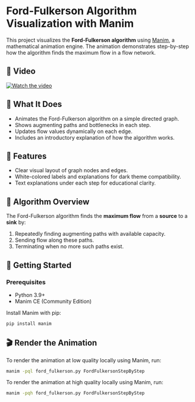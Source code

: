 # Ford-Fulkerson Algorithm Visualization with Manim

This project visualizes the **Ford-Fulkerson algorithm** using [Manim](https://www.manim.community/), a mathematical animation engine. 
The animation demonstrates step-by-step how the algorithm finds the maximum flow in a flow network.

## 🎥 Video
[![Watch the video](https://i.imgur.com/fMRlPC8.png)](https://www.youtube.com/watch?v=yrL2SJI37b0)



## 📌 What It Does

- Animates the Ford-Fulkerson algorithm on a simple directed graph.
- Shows augmenting paths and bottlenecks in each step.
- Updates flow values dynamically on each edge.
- Includes an introductory explanation of how the algorithm works.

## 🎥 Features

- Clear visual layout of graph nodes and edges.
- White-colored labels and explanations for dark theme compatibility.
- Text explanations under each step for educational clarity.

## 🧠 Algorithm Overview

The Ford-Fulkerson algorithm finds the **maximum flow** from a **source** to a **sink** by:
1. Repeatedly finding augmenting paths with available capacity.
2. Sending flow along these paths.
3. Terminating when no more such paths exist.

## 🚀 Getting Started

### Prerequisites
- Python 3.9+
- Manim CE (Community Edition)

Install Manim with pip:

```bash
pip install manim
```
## 🎬 Render the Animation

To render the animation at low quality locally using Manim, run:

```bash
manim -pql ford_fulkerson.py FordFulkersonStepByStep
```

To render the animation at high quality locally using Manim, run:

```bash
manim -pqh ford_fulkerson.py FordFulkersonStepByStep
```
